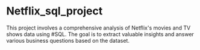 # Netflix_sql_project
This project involves a comprehensive analysis of Netflix's movies and TV shows data using #SQL. The goal is to extract valuable insights and answer various business questions based on the dataset.
